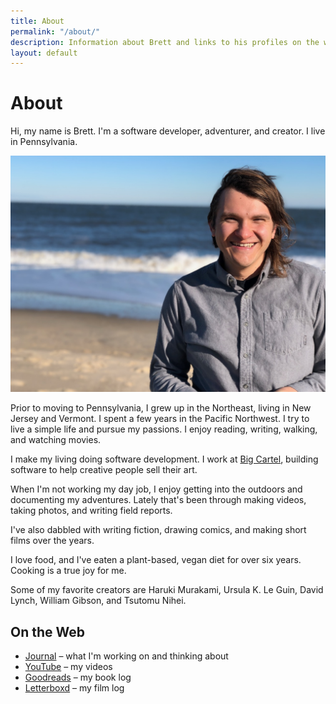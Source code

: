 ```yaml
---
title: About
permalink: "/about/"
description: Information about Brett and links to his profiles on the web.
layout: default
---
```


# About

<p class='intro'>
Hi, my name is Brett. I'm a software developer, adventurer, and creator. I live in Pennsylvania.
</p>

![Photo of Brett](/img/brett_about.jpg)

Prior to moving to Pennsylvania, I grew up in the Northeast, living in New
Jersey and Vermont. I spent a few years in the Pacific Northwest. I try to live
a simple life and pursue my passions. I enjoy reading, writing, walking, and
watching movies.

I make my living doing software development. I work at [Big
Cartel](https://www.bigcartel.com), building software to help creative people
sell their art.

When I'm not working my day job, I enjoy getting into the outdoors and
documenting my adventures. Lately that's been through making videos, taking
photos, and writing field reports.

I've also dabbled with writing fiction, drawing comics, and making short films
over the years.

I love food, and I've eaten a plant-based, vegan diet for over six years.
Cooking is a true joy for me.

Some of my favorite creators are Haruki Murakami, Ursula K. Le Guin, David
Lynch, William Gibson, and Tsutomu Nihei.

## On the Web

- [Journal](https://journal.brettchalupa.com) &ndash; what I'm working on and thinking about
- [YouTube](https://youtube.com/c/brettchalupa) &ndash; my videos
- [Goodreads](https://www.goodreads.com/user/show/25307704-brett-chalupa) &ndash; my book log
- [Letterboxd](https://letterboxd.com/brettchalupa/) &ndash; my film log
